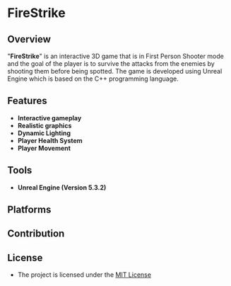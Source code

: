 
# FireStrike

## Overview

"**FireStrike**" is an interactive 3D game that is in First Person Shooter mode and the goal of the player is to survive the attacks from the enemies by shooting them before being spotted.
The game is developed using Unreal Engine which is based on the C++ programming language.

## Features
- **Interactive gameplay**
- **Realistic graphics**
- **Dynamic Lighting**
- **Player Health System**
- **Player Movement**

## Tools
- **Unreal Engine (Version 5.3.2)**

## Platforms

## Contribution

## License
- The project is licensed under the [MIT License](./LICENSE)
